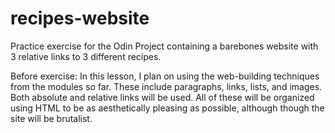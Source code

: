 # recipes-website
Practice exercise for the Odin Project containing a barebones website with 3 relative links to 3 different recipes.

Before exercise: 
In this lesson, I plan on using the web-building techniques from the modules so 
far. These include paragraphs, links, lists, and images. Both absolute and 
relative links will be used. All of these will be organized using HTML to be as 
aesthetically pleasing as possible, although though the site will be brutalist.
